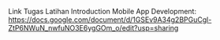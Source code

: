 Link Tugas Latihan Introduction Mobile App Development:
https://docs.google.com/document/d/1GSEv9A34g2BPGuCgl-ZtP6NWuN_nwfuNO3E6ygGOm_o/edit?usp=sharing